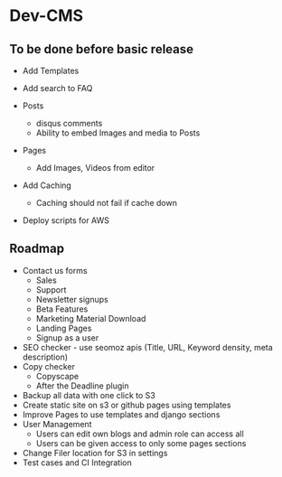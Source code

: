 # Dev-CMS


## To be done before basic release

* Add Templates
* Add search to FAQ

* Posts
  - disqus comments
  - Ability to embed Images and media to Posts
* Pages
  - Add Images, Videos from editor
* Add Caching
  - Caching should not fail if cache down
* Deploy scripts for AWS


## Roadmap

* Contact us forms
  - Sales
  - Support
  - Newsletter signups
  - Beta Features
  - Marketing Material Download
  - Landing Pages
  - Signup as a user
* SEO checker - use seomoz apis
    (Title, URL, Keyword density, meta description)
* Copy checker
    - Copyscape
    - After the Deadline plugin
* Backup all data with one click to S3
* Create static site on s3 or github pages using templates
* Improve Pages to use templates and django sections
* User Management
    - Users can edit own blogs and admin role can access all
    - Users can be given access to only some pages sections
* Change Filer location for S3 in settings
* Test cases and CI Integration
